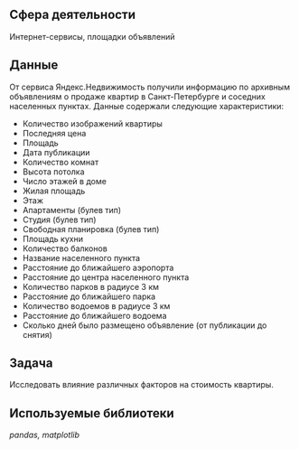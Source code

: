 ## Сфера деятельности

Интернет-сервисы, площадки объявлений

## Данные
От сервиса Яндекс.Недвижимость получили информацию по архивным объявлениям о продаже квартир в Санкт-Петербурге и соседних населенных пунктах. 
Данные содержали следующие характеристики:
* Количество изображений квартиры
* Последняя цена
* Площадь
* Дата публикации
* Количество комнат
* Высота потолка
* Число этажей в доме
* Жилая площадь
* Этаж
* Апартаменты (булев тип)
* Студия (булев тип)
* Свободная планировка (булев тип)
* Площадь кухни
* Количество балконов
* Название населенного пункта
* Расстояние до ближайшего аэропорта
* Расстояние до центра населенного пункта
* Количество парков в радиусе 3 км
* Расстояние до ближайшего парка
* Количество водоемов в радиусе 3 км
* Расстояние до ближайшего водоема
* Сколько дней было размещено объявление (от публикации до снятия)

## Задача
Исследовать влияние различных факторов на стоимость квартиры.

## Используемые библиотеки
*pandas, matplotlib*
